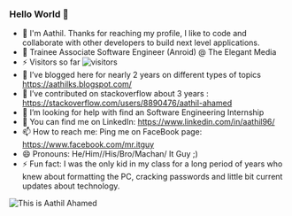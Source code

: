 ### Hello World 👋



- 🔭 I'm Aathil. Thanks for reaching my profile, I like to code and collaborate with other developers to build next level applications.
- 💼 Trainee Associate Software Engineer (Anroid) @ The Elegant Media
- ⚡ Visitors so far 
![visitors](https://visitor-badge.glitch.me/badge?page_id=aathil-Mr-ITGuy.aathil-Mr-ITGuy)
- 🌱  I’ve blogged here for nearly 2 years on different types of topics https://aathilks.blogspot.com/
- 👯 I’ve contributed on stackoverflow about 3 years : https://stackoverflow.com/users/8890476/aathil-ahamed
- 🤔 I’m looking for help with find an Software Engineering Internship
- 💬 You can find me on LinkedIn: https://www.linkedin.com/in/aathil96/
- 📫 How to reach me: Ping me on FaceBook page: https://www.facebook.com/mr.itguy
- 😄 Pronouns: He/Him//His/Bro/Machan/ It Guy ;)
- ⚡ Fun fact: I was the only kid in my class for a long period of years who knew about formatting the PC, cracking passwords and little bit current updates about technology.

![This is Aathil Ahamed](https://github.com/aathil-Mr-ITGuy/aboutMe/blob/master/aathil.gif?raw=true)



